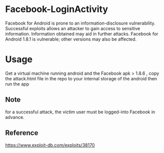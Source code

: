 # Facebook-LoginActivity
Facebook for Android is prone to an information-disclosure vulnerability.  Successful exploits allows an attacker to gain access to sensitive information. Information obtained may aid in further attacks.  Facebook for Android 1.8.1 is vulnerable; other versions may also be affected.

# Usage

Get a virtual machine running android and the Facebook apk > 1.8.6 , copy the attack.html file in the repo to your internal storage of the android then run the app
## Note 
for a successful attack, the victim user must be logged-into Facebook in advance.

## Reference
https://www.exploit-db.com/exploits/38170
